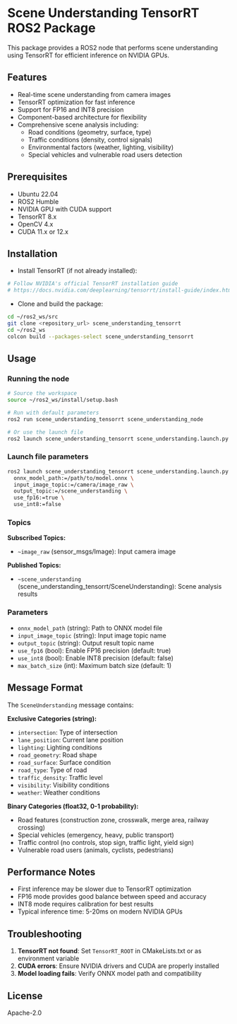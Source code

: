 # Scene Understanding TensorRT ROS2 Package

This package provides a ROS2 node that performs scene understanding using TensorRT for efficient inference on NVIDIA GPUs.

## Features

- Real-time scene understanding from camera images
- TensorRT optimization for fast inference
- Support for FP16 and INT8 precision
- Component-based architecture for flexibility
- Comprehensive scene analysis including:
  - Road conditions (geometry, surface, type)
  - Traffic conditions (density, control signals)
  - Environmental factors (weather, lighting, visibility)
  - Special vehicles and vulnerable road users detection

## Prerequisites

- Ubuntu 22.04
- ROS2 Humble
- NVIDIA GPU with CUDA support
- TensorRT 8.x
- OpenCV 4.x
- CUDA 11.x or 12.x

## Installation

- Install TensorRT (if not already installed):

```bash
# Follow NVIDIA's official TensorRT installation guide
# https://docs.nvidia.com/deeplearning/tensorrt/install-guide/index.html
```

- Clone and build the package:

```bash
cd ~/ros2_ws/src
git clone <repository_url> scene_understanding_tensorrt
cd ~/ros2_ws
colcon build --packages-select scene_understanding_tensorrt
```

## Usage

### Running the node

```bash
# Source the workspace
source ~/ros2_ws/install/setup.bash

# Run with default parameters
ros2 run scene_understanding_tensorrt scene_understanding_node

# Or use the launch file
ros2 launch scene_understanding_tensorrt scene_understanding.launch.py
```

### Launch file parameters

```bash
ros2 launch scene_understanding_tensorrt scene_understanding.launch.py \
  onnx_model_path:=/path/to/model.onnx \
  input_image_topic:=/camera/image_raw \
  output_topic:=/scene_understanding \
  use_fp16:=true \
  use_int8:=false
```

### Topics

**Subscribed Topics:**

- `~image_raw` (sensor_msgs/Image): Input camera image

**Published Topics:**

- `~scene_understanding` (scene_understanding_tensorrt/SceneUnderstanding): Scene analysis results

### Parameters

- `onnx_model_path` (string): Path to ONNX model file
- `input_image_topic` (string): Input image topic name
- `output_topic` (string): Output result topic name
- `use_fp16` (bool): Enable FP16 precision (default: true)
- `use_int8` (bool): Enable INT8 precision (default: false)
- `max_batch_size` (int): Maximum batch size (default: 1)

## Message Format

The `SceneUnderstanding` message contains:

**Exclusive Categories (string):**

- `intersection`: Type of intersection
- `lane_position`: Current lane position
- `lighting`: Lighting conditions
- `road_geometry`: Road shape
- `road_surface`: Surface condition
- `road_type`: Type of road
- `traffic_density`: Traffic level
- `visibility`: Visibility conditions
- `weather`: Weather conditions

**Binary Categories (float32, 0-1 probability):**

- Road features (construction zone, crosswalk, merge area, railway crossing)
- Special vehicles (emergency, heavy, public transport)
- Traffic control (no controls, stop sign, traffic light, yield sign)
- Vulnerable road users (animals, cyclists, pedestrians)

## Performance Notes

- First inference may be slower due to TensorRT optimization
- FP16 mode provides good balance between speed and accuracy
- INT8 mode requires calibration for best results
- Typical inference time: 5-20ms on modern NVIDIA GPUs

## Troubleshooting

1. **TensorRT not found**: Set `TensorRT_ROOT` in CMakeLists.txt or as environment variable
2. **CUDA errors**: Ensure NVIDIA drivers and CUDA are properly installed
3. **Model loading fails**: Verify ONNX model path and compatibility

## License

Apache-2.0
